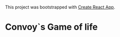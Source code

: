 This project was bootstrapped with [Create React App](https://github.com/facebookincubator/create-react-app).

# Convoy`s Game of life
